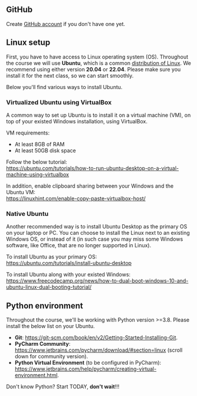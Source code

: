 ## GitHub 

Create [GitHub account](https://github.com/) if you don't have one yet.

## Linux setup 

First, you have to have access to Linux operating system (OS). Throughout the course we will use **Ubuntu**, which is a common [distribution of Linux](https://en.wikipedia.org/wiki/Linux_distribution). 
We recommend using either version **20.04** or **22.04**.
Please make sure you install it for the next class, so we can start smoothly.

Below you'll find various ways to install Ubuntu.


### Virtualized Ubuntu using VirtualBox

A common way to set up Ubuntu is to install it on a virtual machine (VM), on top of your existed Windows installation, using VirtualBox. 

VM requirements:

- At least 8GB of RAM
- At least 50GB disk space

Follow the below tutorial:   
https://ubuntu.com/tutorials/how-to-run-ubuntu-desktop-on-a-virtual-machine-using-virtualbox

In addition, enable clipboard sharing between your Windows and the Ubuntu VM:   
https://linuxhint.com/enable-copy-paste-virtualbox-host/


### Native Ubuntu

Another recommended way is to install Ubuntu Desktop as the primary OS on your laptop or PC. 
You can choose to install the Linux next to an existing Windows OS, or instead of it (in such case you may miss some Windows software, like Office, that are no longer supported in Linux).

To install Ubuntu as your primary OS:    
https://ubuntu.com/tutorials/install-ubuntu-desktop


To install Ubuntu along with your existed Windows:   
https://www.freecodecamp.org/news/how-to-dual-boot-windows-10-and-ubuntu-linux-dual-booting-tutorial/


## Python environment

Throughout the course, we'll be working with Python version >=3.8. 
Please install the below list on your Ubuntu.

- **Git**: https://git-scm.com/book/en/v2/Getting-Started-Installing-Git.
- **PyCharm Community**: https://www.jetbrains.com/pycharm/download/#section=linux (scroll down for community version).
- **Python Virtual Environment** (to be configured in PyCharm): https://www.jetbrains.com/help/pycharm/creating-virtual-environment.html.


Don't know Python? Start TODAY, **don't wait**!!!
